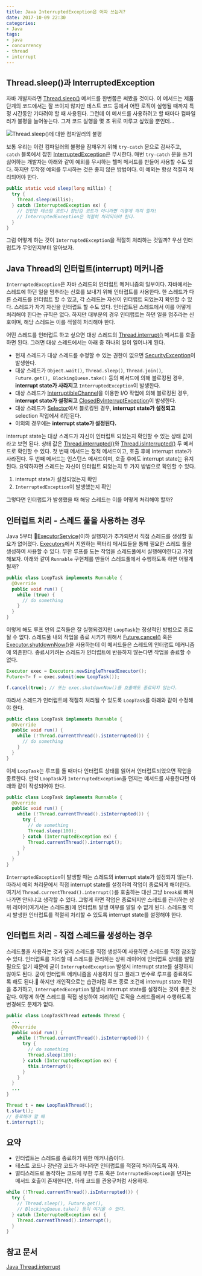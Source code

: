 ```yaml
---
title: Java InterruptedException은 어따 쓰는겨?
date: 2017-10-09 22:30
categories:
- Java
tags:
- java
- concurrency
- thread
- interrupt
---
```


## Thread.sleep()과 InterruptedException
자바 개발자라면 [Thread.sleep()][1] 메서드를 한번쯤은 써봤을 것이다. 이 메서드는 제품 단계의 코드에서는 잘 쓰이지 않지만 테스트 코드 등에서 어떤 로직이 실행될 때까지 특정 시간동안 기다려야 할 때 사용된다. 그런데 이 메서드를 사용하려고 할 때마다 컴파일러가 불평을 늘어놓는다. 그저 코드 실행을 몇 초 뒤로 미루고 싶었을 뿐인데...
<!-- more -->

![Thread.sleep()에 대한 컴파일러의 불평](/images/java-thread-interrupt/unhandled_interruptexception.png)

보통 우리는 이런 컴파일러의 불평을 잠재우기 위해 `try-catch` 문으로 감싸주고, `catch` 블록에서 잡힌 [InterruptedException][2]은 무시한다. 매번 `try-catch` 문을 쓰기 싫어하는 개발자는 아래와 같이 예외를 무시하는 헬퍼 메서드를 만들어 사용할 수도 있다. 하지만 무작정 예외를 무시하는 것은 좋지 않은 방법이다. 이 예외는 항상 적절히 처리되어야 한다.

```java
public static void sleep(long millis) {
  try {
    Thread.sleep(millis);
  } catch (InterruptedException ex) {
    // 간단한 테스팅 코드나 장난감 코드가 아니라면 이렇게 하지 말자!
    // InterruptedException은 적절히 처리되어야 한다.
  }
}
```

그럼 어떻게 하는 것이 `InterruptedException`을 적절히 처리하는 것일까? 우선 인터럽트가 무엇인지부터 알아보자.

## Java Thread의 인터럽트(interrupt) 메커니즘
`InterruptedException`은 자바 스레드의 인터럽트 메커니즘의 일부이다. 자바에서는 스레드에 하던 일을 멈추라는 신호를 보내기 위해 인터럽트를 사용한다. 한 스레드가 다른 스레드를 인터럽트 할 수 있고, 각 스레드는 자신이 인터럽트 되었는지 확인할 수 있다. 스레드가 자기 자신을 인터럽트 할 수도 있다. 인터럽트된 스레드에서 이를 어떻게 처리해야 한다는 규칙은 없다. 하지만 대부분의 경우 인터럽트는 하던 일을 멈추라는 신호이며, 해당 스레드는 이를 적절히 처리해야 한다.

어떤 스레드를 인터럽트 하고 싶으면 대상 스레드의 [Thread.interrupt()][3] 메서드를 호출하면 된다. 그러면 대상 스레드에서는 아래 중 하나의 일이 일어나게 된다.

* 현재 스레드가 대상 스레드를 수정할 수 있는 권한이 없으면 [SecurityException][4]이 발생한다.
* 대상 스레드가 `Object.wait()`, `Thread.sleep()`, `Thread.join()`, `Future.get(), BlockingQueue.take()` 등의 메서드에 의해 블로킹된 경우, **interrupt state가 사라지고** `InterruptedException`이 발생한다.
* 대상 스레드가 [InterruptibleChannel][5]을 이용한 I/O 작업에 의해 블로킹된 경우, **interrupt state가 설정되고** [ClosedByInterruptException][6]이 발생한다.
* 대상 스레드가 [Selector][7]에서 블로킹된 경우, **interrupt state가 설정되고** selection 작업에서 리턴된다.
* 이외의 경우에는 **interrupt state가 설정된다.**

interrupt state는 대상 스레드가 자신이 인터럽트 되었는지 확인할 수 있는 상태 값이라고 보면 된다. 상태 값은 [Thread.interrupted()][8]와 [Thread.isInterrupted()][9] 두 메서드로 확인할 수 있다. 첫 번째 메서드는 정적 메서드이고, 호출 후에 interrupt state가 사라진다. 두 번째 메서드는 인스턴스 메서드이며, 호출 후에도 interrupt state는 유지된다. 요약하자면 스레드는 자신이 인터럽트 되었는지 두 가지 방법으로 확인할 수 있다.
1. interrupt state가 설정되었는지 확인
2. `InterruptedException`이 발생했는지 확인

그렇다면 인터럽트가 발생했을 때 해당 스레드는 이를 어떻게 처리해야 할까?

## 인터럽트 처리 - 스레드 풀을 사용하는 경우
Java 5부터 [ExecutorService][10](이하 실행자)가 추가되면서 직접 스레드를 생성할 필요가 없어졌다. [Executors][12]에서 지원하는 팩터리 메서드들을 통해 필요한 스레드 풀을 생성하여 사용할 수 있다.
무한 루프를 도는 작업을 스레드풀에서 실행해야한다고 가정해보자. 아래와 같이 `Runnable` 구현체를 만들어 스레드풀에서 수행하도록 하면 어떻게 될까?

```java
public class LoopTask implements Runnable {
  @Override
  public void run() {
    while (true) {
      // do something
    }
  }
}
```

이렇게 해도 루프 안의 로직들은 잘 실행되겠지만 `LoopTask`는 정상적인 방법으로 종료될 수 없다. 스레드풀 내의 작업을 종료 시키기 위해서 [Future.cancel()][12] 혹은 [Executor.shutdownNow()][13]을 사용하는데 이 메서드들은 스레드의 인터럽트 메커니즘에 의존한다. 종료시키려는 스레드가 인터럽트에 반응하지 않는다면 작업을 종료할 수 없다.

```java
Executor exec = Executors.newSingleThreadExecutor();
Future<?> f = exec.submit(new LoopTask());

f.cancel(true); // 또는 exec.shutdownNow()를 호출해도 종료되지 않는다.
```

따라서 스레드가 인터럽트에 적절히 처리될 수 있도록 `LoopTask`를 아래와 같이 수정해야 한다.

```java
public class LoopTask implements Runnable {
  @Override
  public void run() {
    while (!Thread.currentThread().isInterrupted()) {
      // do something
    }
  }
}
```

이제 `LoopTask`는 루프를 돌 때마다 인터럽트 상태를 읽어서 인터럽트되었으면 작업을 종료한다. 만약 `LoopTask`가 `InterruptedException`을 던지는 메서드를 사용한다면 아래와 같이 작성되어야 한다.

```java
public class LoopTask implements Runnable {
  @Override
  public void run() {
    while (!Thread.currentThread().isInterrupted()) {
      try {
        // do something
        Thread.sleep(100);
      } catch (InterruptedException ex) {
        Thread.currentThread().interrupt();
      }
    }
  }
}
```

`InterruptedException`이 발생할 때는 스레드의 interrupt state가 설정되지 않는다. 따라서 예외 처리문에서 직접 interrupt state를 설정하여 작업이 종료되게 해야한다. 여기서 `Thread.currentThread().interrupt()`를 호출하는 대신 그냥 `break`로 빠져나가면 안되냐고 생각할 수 있다. 그렇게 하면 작업은 종료되지만 스레드를 관리하는 상위 레이어(여기서는 스레드풀)에 인터럽트 발생 여부를 알릴 수 없게 된다. 스레드풀 역시 발생한 인터럽트를 적절히 처리할 수 있도록 interrupt state를 설정해야 한다.

## 인터럽트 처리 - 직접 스레드를 생성하는 경우
스레드풀을 사용하는 것과 달리 스레드를 직접 생성하여 사용하면 스레드를 직접 참조할 수 있다. 인터럽트를 처리할 때 스레드를 관리하는 상위 레이어에 인터럽트 상태를 알릴 필요도 없기 때문에 굳이 `InterruptedException` 발생시 interrupt state를 설정하지 않아도 된다. 굳이 인터럽트 메커니즘을 사용하지 않고 플래그 변수로 루프를 종료하도록 해도 된다. 하지만 개인적으로는 습관처럼 루프 종료 조건에 interrupt state 확인을 추가하고, `InterruptedException` 발생시 interrupt state를 설정하는 것이 좋은 것 같다. 이렇게 하면 스레드를 직접 생성하여 처리하던 로직을 스레드풀에서 수행하도록 변경해도 문제가 없다.

```java
public class LoopTaskThread extends Thread {
  ...
  @Override
  public void run() {
    while (!Thread.currentThread().isInterrupted()) {
      try {
        // do something
        Thread.sleep(100);
      } catch (InterruptedException ex) {
        this.interrupt();
      }
    }
  }
  ...
}

Thread t = new LoopTaskThread();
t.start();
// 종료해야 할 때
t.interrupt();
```

## 요약
* 인터럽트는 스레드를 종료하기 위한 메커니즘이다.
* 테스트 코드나 장난감 코드가 아니라면 인터럽트를 적절히 처리하도록 하자.
* 멀티스레드로 동작하는 코드에 무한 루프 혹은 `InterruptedException`을 던지는 메서드 호출이 존재한다면, 아래 코드를 관용구처럼 사용하자.

```java
while (!Thread.currentThread().isInterrupted()) {
  try {
    // Thread.sleep(), Future.get(),
    // BlockingQueue.take() 등이 여기올 수 있다.
  } catch (InterruptedException ex) {
    Thread.currentThread().interrupt();
  }
}
```

## 참고 문서
[Java Thread.interrupt][3]

[1]: https://docs.oracle.com/javase/8/docs/api/java/lang/Thread.html#sleep-long-
[2]: https://docs.oracle.com/javase/8/docs/api/java/lang/InterruptedException.html
[3]: https://docs.oracle.com/javase/8/docs/api/java/lang/Thread.html#interrupt--
[4]: https://docs.oracle.com/javase/8/docs/api/java/lang/SecurityException.html
[5]: https://docs.oracle.com/javase/8/docs/api/java/nio/channels/InterruptibleChannel.html
[6]: https://docs.oracle.com/javase/8/docs/api/java/nio/channels/ClosedByInterruptException.html
[7]: https://docs.oracle.com/javase/8/docs/api/java/nio/channels/Selector.html
[8]: https://docs.oracle.com/javase/8/docs/api/java/lang/Thread.html#interrupted--
[9]: https://docs.oracle.com/javase/8/docs/api/java/lang/Thread.html#isInterrupted--
[10]: https://docs.oracle.com/javase/8/docs/api/java/util/concurrent/ExecutorService.html
[11]: https://docs.oracle.com/javase/8/docs/api/java/util/concurrent/Executors.html
[12]: https://docs.oracle.com/javase/8/docs/api/java/util/concurrent/Future.html#cancel-boolean-
[13]: https://docs.oracle.com/javase/8/docs/api/java/util/concurrent/ExecutorService.html#shutdownNow--
